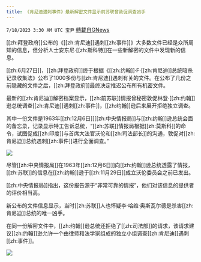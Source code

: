 ```yaml
---
title: 《肯尼迪遇刺事件》最新解密文件显示前苏联曾敦促调查凶手
---
```

`7/18/2023 3:30 AM UTC 宝尹` [轉載自GNews](https://gnews.org/articles/1467816)

  
[[zh:拜登政府]]公布的《[[zh:肯尼迪]]遇刺[[zh:事件]]》大多数文件已经是众所周知的信息，但分析人士安东尼·[[zh:斯科特]]在一些新解密的文件中发现新的信息。

[[zh:6月27日]]，[[zh:拜登政府]]终于根据《[[zh:约翰]]·F·[[zh:肯尼迪]]总统暗杀记录收集法》公布了1000多份与[[zh:肯尼迪]]遇刺有关的文件。在公布了几份之前隐藏的文件之后，[[zh:拜登政府]]最终决定推迟公布所有机密文件。

最新的[[zh:肯尼迪]]解密档案显示，[[zh:前苏联]]情报曾秘密敦促林登·[[zh:约翰]]逊总统调查[[zh:肯尼迪]]遇刺[[zh:事件]]，[[zh:约翰]]逊后来展开拒绝独立调查。

其中一份文件是1963年[[zh:12月6日]][[zh:中央情报局]]与[[zh:约翰]]逊总统会面的备忘录，记录显示特工告诉总统，“[[zh:苏联]]情报局根据[[zh:莫斯科]]的命令，试图促成[[zh:印度]]与首席大法官沃伦和[[zh:司法部长]]的沟通，敦促对[[zh:肯尼迪]]总统遇刺[[zh:事件]]进行全面调查。”

![](https://i.imgur.com/raMHKcM.jpg)

尽管[[zh:中央情报局]]在1963年[[zh:12月6日]]向[[zh:约翰]]逊总统透露了情报，[[zh:苏联]]的信息在[[zh:约翰]]逊于[[zh:11月29日]]成立沃伦委员会之前已发出。

[[zh:中央情报局]]指出，这份报告源于“非常可靠的情报”，他们对该信息的提供者的评价相当高。

新公布的文件信息显示，当时[[zh:苏联]]人也怀疑李·哈维·奥斯瓦尔德是杀害[[zh:肯尼迪]]总统的唯一凶手。

在同一份解密文件中，[[zh:约翰]]逊总统还拒绝了[[zh:司法部]]的请求，该请求建议[[zh:约翰]]逊允许一个由律师和法学家组成的独立小组调查[[zh:肯尼迪]]遇刺[[zh:事件]]。

![](https://i.imgur.com/W8GDxKI.jpg)

